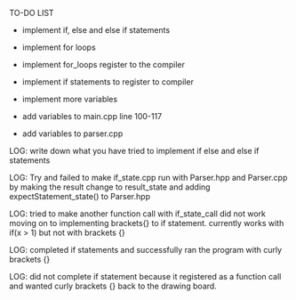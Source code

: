TO-DO LIST

- implement if, else and else if statements

- implement for loops


- implement for_loops register to the compiler

- implement if statements to register to compiler

- implement more variables

- add variables to main.cpp  line 100-117

- add variables to parser.cpp



LOG: write down what  you have tried to implement if else and else if statements

LOG: Try and failed to make if_state.cpp run with Parser.hpp and Parser.cpp by making the result change to result_state and adding 
expectStatement_state()  to Parser.hpp

LOG: tried to make another function call with if_state_call
did not work moving on to implementing brackets{} to if statement. currently works with if(x > 1) but not with  brackets {}

LOG: completed if statements and successfully ran the program with curly brackets {}

LOG: did not complete if statement because it registered as a function call and wanted curly brackets {} back to the drawing board.